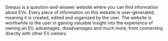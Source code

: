 Grequo is a question-and-answer website where you can find information about EVs.
Every piece of information on this website is user-generated, meaning it is created, edited and organized by the user. 
The website is worthwhile to the user in gaining valuable insight into the experience of owning an EV, advantages, disadvantages and much more, from connecting directly with other EV owners.
